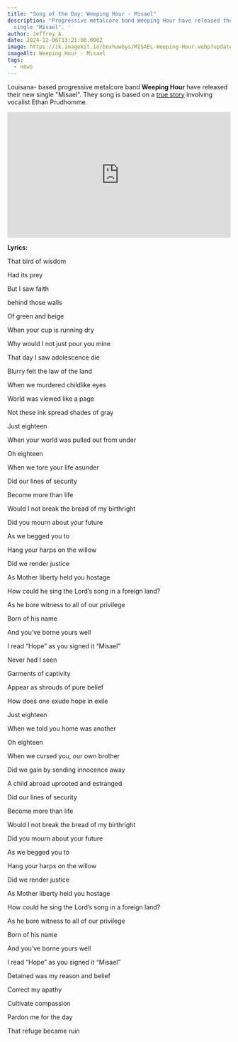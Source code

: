 ```yaml
---
title: "Song of the Day: Weeping Hour - Misael"
description: 'Progressive metalcore band Weeping Hour have released their new
  single "Misael". '
author: Jeffrey A.
date: 2024-12-06T13:21:00.000Z
image: https://ik.imagekit.io/boxhuwbys/MISAEL-Weeping-Hour.webp?updatedAt=1733516404906
imageAlt: Weeping Hour - Misael
tags:
  - news
---
```


Louisana- based progressive metalcore band **Weeping Hour** have released their new single "Misael". They song is based on a <a href="https://www.weepinghour.com/news/misael-singlerelease-278gx-ahfrk" target="_blank">true story</a> involving vocalist Ethan Prudhomme.




<iframe style="aspect-ratio: 16 / 9; width: 100% !important;" src="https://www.youtube.com/embed/oGH7LHl-5VE?si=s17UQJahrQz71nQL" title="YouTube video player" frameborder="0" allow="accelerometer; autoplay; clipboard-write; encrypted-media; gyroscope; picture-in-picture; web-share" referrerpolicy="strict-origin-when-cross-origin" allowfullscreen></iframe>



**Lyrics:**

That bird of wisdom 

Had its prey 

But I saw faith 

behind those walls 

Of green and beige 



When your cup is running dry

Why would I not just pour you mine 

That day I saw adolescence die



Blurry felt the law of the land 

When we murdered childlike eyes

World was viewed like a page

Not these ink spread shades of gray 



Just eighteen 

When your world was pulled out from under 

Oh eighteen 

When we tore your life asunder 



Did our lines of security

Become  more than life

Would I not break the bread of my birthright



Did you mourn about your future 

As we begged you to 

Hang your harps on the willow



Did we render justice

As Mother liberty held you hostage

How could he sing the Lord’s song in a foreign land?

As he bore witness to all of our privilege

Born of his name

And you’ve borne yours well

I read “Hope” as you signed it “Misael”



Never had I seen 

Garments of captivity 

Appear as shrouds of pure belief 

How does one exude hope in exile



Just eighteen 

When we told you home was another 

Oh eighteen

When we cursed you, our own brother 

Did we gain by sending innocence away 



A child abroad uprooted and estranged



Did our lines of security

Become  more than life

Would I not break the bread of my birthright



Did you mourn about your future 

As we begged you to 

Hang your harps on the willow

Did we render justice

As Mother liberty held you hostage

How could he sing the Lord’s song in a foreign land?

As he bore witness to all of our privilege

Born of his name

And you’ve borne yours well

I read “Hope” as you signed it “Misael”



Detained was my reason and belief

Correct my apathy

Cultivate compassion

Pardon me for the day 

That refuge became ruin
